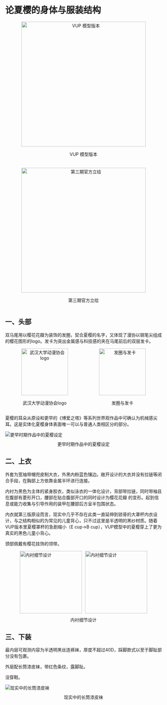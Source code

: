 # 论夏樱的身体与服装结构

<div style="display: flex; justify-content: center; gap: 20px; flex-wrap: wrap;">
  <div style="text-align: center; flex: 0 1 300px;">
    <img src="/department/vtb/ax001/image.png" alt="VUP 模型版本" style="height: 400px; width: auto; max-width: 100%;">
    <p>VUP 模型版本</p>
  </div>
  <div style="text-align: center; flex: 0 1 300px;">
    <img src="/department/vtb/ax001/image-2.jpg" alt="第三期官方立绘" style="height: 400px; width: auto; max-width: 100%;">
    <p>第三期官方立绘</p>
  </div>
</div>

## 一、头部

双马尾用以樱花花瓣为装饰的发圈，契合夏樱的名字，又体现了漫协以钢笔尖组成的樱花图形的logo。发卡为突出金属感与科技感的夹在马尾前后的双层发卡。

<div style="display: flex; justify-content: center; gap: 50px; flex-wrap: wrap;">
  <div style="text-align: center; flex: 0 1 200px;">
    <img src="/department/vtb/ax001/apparence/image.png" alt="武汉大学动漫协会logo" style="height: 150px; width: auto; max-width: 100%; display: block; margin: 0 auto;">
    <p>武汉大学动漫协会logo</p>
  </div>
  <div style="text-align: center; flex: 0 1 200px;">
    <img src="/department/vtb/ax001/apparence/image-2.png" alt="发圈与发卡" style="height: 150px; width: auto; max-width: 100%; display: block; margin: 0 auto">
    <p>发圈与发卡</p>
  </div>
</div>

夏樱的耳朵从原设和更早的《博爱之塔》等系列世界观作品中可确认为机械感尖耳。这是实体化夏樱身体表面唯一可以与普通人类相区分的部分。

<img src="/department/vtb/ax001/apparence/image-3.png" alt="更早时期作品中的夏樱设定" style="display: block; margin: 0 auto;">
<p style="text-align: center; margin: 10px 0;">更早时期作品中的夏樱设定</p>

## 二、上衣

外套为宽袖带帽兜皮制大衣，外黑内粉蓝色镶边。敞开设计的大衣并没有拉链等闭合手段，在胸部上方依靠金属半环进行连接。

内衬为黑色为主体的紧身胶衣，类似泳衣的一体化设计，背部带拉链，同时带袖且在腹部有菱形开口，腰部在贴合腹部开口的同时设计为樱花花瓣
的变形。起到信息或能力收集与引导作用的装甲在腰部后方呈半包围状态。

内衣就第三版原设而言，现实中几乎不存在此类一直延伸到锁骨的大罩杯内衣设计，与之结构相似的为常见的儿童背心，只不过这里是半透明的黑纱材质。随着VUP版本里夏樱罩杯的急剧缩小（E cup→B cup），VUP模型中的夏樱穿上了更为真实的黑色儿童小背心。

颈部佩戴有樱花挂饰的领带。

<div style="display: flex; justify-content: center; gap: 10px; flex-wrap: wrap;">
  <img src="/department/vtb/ax001/apparence/image-4.png" alt="内衬细节设计" style="height: 200px; width: auto; display: block; margin: 0; padding: 0;">
  <img src="/department/vtb/ax001/apparence/image-5.png" alt="内衬细节设计" style="height: 200px; width: auto; display: block; margin: 0; padding: 0;">
</div>
<p style="text-align: center; margin: 10px 0;">内衬细节设计</p>


## 三、下装

最内层可观测内容为半透明黑丝连裤袜，厚度不超过40D，踩脚款式以至于脚趾部分没有包裹。

外层配长筒漆皮袜，带红色条纹，露脚趾。

没穿鞋。

<img src="/department/vtb/ax001/apparence/image-6.jpg" alt="现实中的长筒漆皮袜" style="display: block; margin: 0 auto;">
<p style="text-align: center; margin: 10px 0;">现实中的长筒漆皮袜</p>